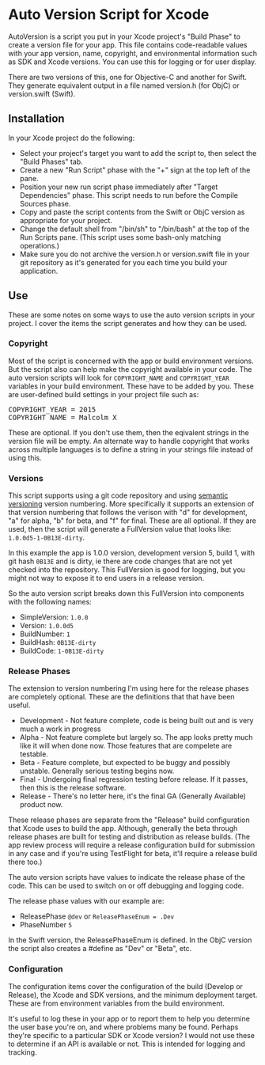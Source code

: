 # Auto Version Script for Xcode

AutoVersion is a script you put in your Xcode project's "Build Phase" to create a version file for your app.  This file contains code-readable values with your app version, name, copyright, and environmental information such as SDK and Xcode versions.  You can use this for logging or for user display.

There are two versions of this, one for Objective-C and another for Swift.  They generate equivalent output in a file named version.h (for ObjC) or version.swift (Swift).

## Installation

In your Xcode project do the following:

* Select your project's target you want to add the script to, then select the "Build Phases" tab.
* Create a new "Run Script" phase with the "+" sign at the top left of the pane.
* Position your new run script phase immediately after "Target Dependencies" phase.  This script needs to run before the Compile Sources phase.
* Copy and paste the script contents from the Swift or ObjC version as appropriate for your project.
* Change the default shell from "/bin/sh" to "/bin/bash" at the top of the Run Scripts pane.  (This script uses some bash-only matching operations.) 
* Make sure you do not archive the version.h or version.swift file in your git repository as it's generated for you each time you build your application.


## Use

These are some notes on some ways to use the auto version scripts in your project.  I cover the items the script generates and how they can be used.

### Copyright

Most of the script is concerned with the app or build environment versions.  But the script also can help make the copyright available in your code.   The auto version scripts will look for `COPYRIGHT_NAME` and `COPYRIGHT_YEAR` variables in your build environment. These have to be added by you.  These are user-defined build settings in your project file such as:
<pre>
COPYRIGHT_YEAR = 2015
COPYRIGHT_NAME = Malcolm X
</pre>

These are optional.  If you don't use them, then the eqivalent strings in the version file will be empty.  An alternate way to handle copyright that works across multiple languages is to define a string in your strings file instead of using this.

### Versions

This script supports using a git code repository and using [semantic versioning](http://semver.org) version numbering.  More specifically it supports an extension of that version numbering that follows the verison with "d" for development, "a" for alpha, "b" for beta, and "f" for final.  These are all optional.  If they are used, then the script will generate a FullVersion value that looks like: `1.0.0d5-1-0B13E-dirty`.  

In this example the app is 1.0.0 version, development version 5, build 1, with git hash `0B13E` and is dirty, ie there are code changes that are not yet checked into the repository.  This FullVersion is good for logging, but you might not way to expose it to end users in a release version.

So the auto version script breaks down this FullVersion into components with the following names:
* SimpleVersion: `1.0.0`
* Version: `1.0.0d5`
* BuildNumber: `1`
* BuildHash: `0B13E-dirty`
* BuildCode: `1-0B13E-dirty`

### Release Phases

The extension to version numbering I'm using here for the release phases are completely optional.  These are the definitions that that have been useful.

* Development - Not feature complete, code is being built out and is very much a work in progress
* Alpha - Not feature complete but largely so.  The app looks pretty much like it will when done now.  Those features that are compelete are testable.
* Beta - Feature complete, but expected to be buggy and possibly unstable.  Generally serious testing begins now.
* Final - Undergoing final regression testing before release. If it passes, then this is the release software.
* Release - There's no letter here, it's the final GA (Generally Available) product now.

These release phases are separate from the "Release" build configuration that Xcode uses to build the app.  Although, generally the beta through release phases are built for testing and distribution as release builds.  (The app review process will require a release configuration build for submission in any case and if you're using TestFlight for beta, it'll require a release build there too.)

The auto version scripts have values to indicate the release phase of the code.  This can be used to switch on or off debugging and logging code.

The release phase values with our example are:

* ReleasePhase `@dev` or `ReleasePhaseEnum = .Dev`
* PhaseNumber `5`

In the Swift version, the ReleasePhaseEnum is defined.  In the ObjC version the script also creates a #define as "Dev" or "Beta", etc.

### Configuration

The configuration items cover the configuration of the build (Develop or Release), the Xcode and SDK versions, and the minimum deployment target.  These are from environment variables from the build environment.  

It's useful to log these in your app or to report them to help you determine the user base you're on, and where problems many be found.  Perhaps they're specific to a particular SDK or Xcode version?  I would not use these to determine if an API is available or not. This is intended for logging and tracking.
